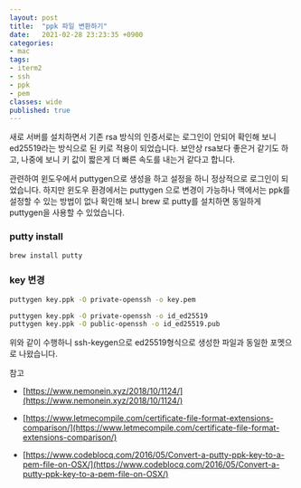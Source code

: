 ```yaml
---
layout: post
title:  "ppk 파일 변환하기"
date:   2021-02-28 23:23:35 +0900
categories:
- mac
tags:
- iterm2
- ssh
- ppk
- pem
classes: wide
published: true
---
```


새로 서버를 설치하면서 기존 rsa 방식의 인증서로는 로그인이 안되어 확인해 보니 ed25519라는 방식으로 된 키로 적용이 되었습니다.
보안상 rsa보다 좋은거 같기도 하고, 나중에 보니 키 값이 짧은게 더 빠른 속도를 내는거 같다고 합니다.

관련하여 윈도우에서 puttygen으로 생성을 하고 설정을 하니 정상적으로 로그인이 되었습니다. 
하지만 윈도우 환경에서는 puttygen 으로 변경이 가능하나 맥에서는 ppk를 설정할 수 있는 방법이 없나 확인해 보니 brew 로 putty를 설치하면 동일하게 puttygen을 사용할 수 있었습니다.

### putty install

```bash
brew install putty
```

### key 변경

```bash
puttygen key.ppk -O private-openssh -o key.pem
```


```bash
puttygen key.ppk -O private-openssh -o id_ed25519
puttygen key.ppk -O public-openssh -o id_ed25519.pub
```

위와 같이 수행하니 ssh-keygen으로 ed25519형식으로 생성한 파일과 동일한 포멧으로 나왔습니다.



참고 

- [https://www.nemonein.xyz/2018/10/1124/](https://www.nemonein.xyz/2018/10/1124/)

- [https://www.letmecompile.com/certificate-file-format-extensions-comparison/](https://www.letmecompile.com/certificate-file-format-extensions-comparison/)

- [https://www.codeblocq.com/2016/05/Convert-a-putty-ppk-key-to-a-pem-file-on-OSX/](https://www.codeblocq.com/2016/05/Convert-a-putty-ppk-key-to-a-pem-file-on-OSX/)